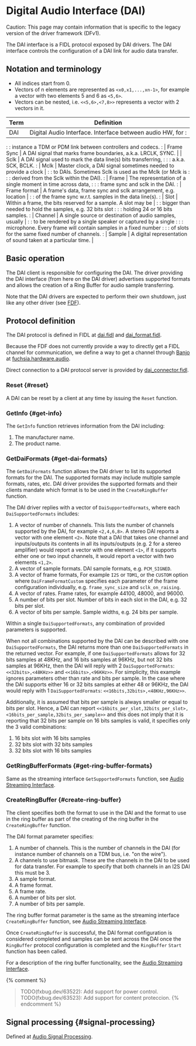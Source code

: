 # Digital Audio Interface (DAI)

Caution: This page may contain information that is specific to the legacy
version of the driver framework (DFv1).

The DAI interface is a FIDL protocol exposed by DAI drivers. The DAI interface
controls the configuration of a DAI link for audio data transfer.

## Notation and terminology

-   All indices start from 0.
-   Vectors of n elements are represented as `<x0,x1,...,xn-1>`, for example a
    vector with two elements 5 and 6 as `<5,6>`.
-   Vectors can be nested, i.e. `<<5,6>,<7,8>>` represents a vector with 2
    vectors in it.

| Term         | Definition                                                     |
| ----------   | -------------------------------------------------------------- |
| DAI          | Digital Audio Interface. Interface between audio HW, for       :
:              : instance a TDM or PDM link between controllers and codecs.     :
| Frame Sync   | A DAI signal that marks frame boundaries, a.k.a. LRCLK, SYNC.  |
| Sclk         | A DAI signal used to mark the data line(s) bits transferring,  :
:              : a.k.a. SCK, BCLK.                                              :
| Mclk         | Master clock, a DAI signal sometimes needed to provide a clock |
:              : to DAIs. Sometimes Sclk is used as the Mclk (or Mclk is        :
:              : derived from the Sclk within the DAI).                         :
| Frame        | The representation of a single moment in time across data,     :
:              : frame sync and sclk in the DAI.                                :
| Frame format | A frame's data, frame sync and sclk arrangement, e.g. location |
:              : of the frame sync w.r.t. samples in the data line(s).          :
| Slot         | Within a frame, the bits reserved for a sample. A slot may be  |
:              : bigger than needed to hold the samples, e.g. 32 bits slot      :
:              : holding 24 or 16 bits samples.                                 :
| Channel      | A single source or destination of audio samples, usually       |
:              : to be rendered by a single speaker or captured by a single     :
:              : microphone. Every frame will contain samples in a fixed number :
:              : of slots for the same fixed number of channels.                :
| Sample       | A digital representation of sound taken at a particular time.  |

## Basic operation

The DAI client is responsible for configuring the DAI. The driver providing the
DAI interface (from here on the DAI driver) advertises supported formats and
allows the creation of a Ring Buffer for audio sample transferring.

Note that the DAI drivers are expected to perform their own shutdown, just like
any other driver (see [FDF](development/drivers/concepts/getting_started.md)).

## Protocol definition

The DAI protocol is defined in FIDL at
[dai.fidl](/sdk/fidl/fuchsia.hardware.audio/dai.fidl) and
[dai_format.fidl](/sdk/fidl/fuchsia.hardware.audio/dai_format.fidl).

Because the FDF does not currently provide a way to directly get a FIDL channel
for communication, we define a way to get a channel through
[Banjo](development/drivers/tutorials/banjo-tutorial.md) at
[fuchsia.hardware.audio](/sdk/banjo/fuchsia.hardware.audio/audio.fidl).

Direct connection to a DAI protocol server is provided by
[dai_connector.fidl](/sdk/fidl/fuchsia.hardware.audio/dai_connector.fidl).

### Reset {#reset}

A DAI can be reset by a client at any time by issuing the `Reset` function.

### GetInfo {#get-info}

The `GetInfo` function retrieves information from the DAI including:

1.  The manufacturer name.
1.  The product name.

### GetDaiFormats {#get-dai-formats}

The `GetDaiFormats` function allows the DAI driver to list its supported formats
for the DAI. The supported formats may include multiple sample formats, rates,
etc. DAI driver provides the supported formats and their clients mandate which
format is to be used in the `CreateRingBuffer` function.

The DAI driver replies with a vector of `DaiSupportedFormats`, where each
`DaiSupportedFormats` includes:

1.  A vector of number of channels. This lists the number of channels supported
    by the DAI, for example `<2,4,6,8>`. A stereo DAI reports a vector with
    one element `<2>`. Note that a DAI that takes one channel and inputs/outputs
    its contents in all its inputs/outputs (e.g. 2 for a stereo amplifier) would
    report a vector with one element `<1>`, if it supports either one or two
    input channels, it would report a vector with two elements `<1,2>`.
2.  A vector of sample formats. DAI sample formats, e.g. `PCM_SIGNED`.
3.  A vector of frame formats, For example `I2S` or `TDM1`, or the `CUSTOM`
    option where `DaiFrameFormatCustom` specifies each parameter of the frame
    configuration individually, e.g. `frame_sync_size` and `sclk_on_raising`.
4.  A vector of rates. Frame rates, for example 44100, 48000, and 96000.
5.  A number of bits per slot. Number of bits in each slot in the DAI,
    e.g. 32 bits per slot.
6.  A vector of bits per sample. Sample widths, e.g. 24 bits per sample.

Within a single `DaiSupportedFormats`, any combination of provided parameters is
supported.

When not all combinations supported by the DAI can be described with one
`DaiSupportedFormats`, the DAI returns more than one `DaiSupportedFormats` in
the returned vector. For example, if one `DaiSupportedFormats` allows for 32
bits samples at 48KHz, and 16 bits samples at 96KHz, but not 32 bits samples at
96KHz, then the DAI will reply with 2 `DaiSupportedFormats`:
`<<32bits>,<48KHz>>` and `<<16bits>,<96KHz>>`. For simplicity, this example
ignores parameters other than rate and bits per sample. In the case where the
DAI supports either 16 or 32 bits samples at either 48 or 96KHz, the DAI would
reply with 1 `DaiSupportedFormats`: `<<16bits,32bits>,<48KHz,96KHz>>`.

Additionally, it is assumed that bits per sample is always smaller or equal to
bits per slot. Hence, a DAI can report
`<<16bits_per_slot,32bits_per_slot>,<16bits_per_sample,32bits_per_sample>>`
and this does not imply that it is reporting that 32 bits per sample on 16 bits
samples is valid, it specifies only the 3 valid combinations:

1.  16 bits slot with 16 bits samples
2.  32 bits slot with 32 bits samples
3.  32 bits slot with 16 bits samples

### GetRingBufferFormats {#get-ring-buffer-formats}

Same as the streaming interface `GetSupportedFormats` function, see
[Audio Streaming Interface](audio_streaming.md).

### CreateRingBuffer {#create-ring-buffer}

The client specifies both the format to use in the DAI and the format to use in
the ring buffer as part of the creating of the ring buffer in the
`CreateRingBuffer` function.

The DAI format parameter specifies:

1.  A number of channels. This is the number of channels in the DAI
    (for instance number of channels on a TDM bus, i.e. "on the wire").
2.  A channels to use bitmask. These are the channels in the DAI to be used for
    data transfer. For example to specify that both channels in an I2S DAI this
    must be 3.
3.  A sample format.
4.  A frame format.
5.  A frame rate.
6.  A number of bits per slot.
7.  A number of bits per sample.

The ring buffer format parameter is the same as the streaming interface
`CreateRingBuffer` function, see
[Audio Streaming Interface](audio_streaming.md).

Once `CreateRingBuffer` is successful, the DAI format configuration is considered
completed and samples can be sent across the DAI once the `RingBuffer` protocol
configuration is completed and the `RingBuffer` `Start` function has been called.

For a description of the ring buffer functionality, see the [Audio Streaming
Interface](audio_streaming.md).

{% comment %}
> TODO(fxbug.dev/63522): Add support for power control.
> TODO(fxbug.dev/63523): Add support for content proteccion.
{% endcomment %}

## Signal processing {#signal-processing}

Defined at [Audio Signal Processing](audio_signal_processing.md).

